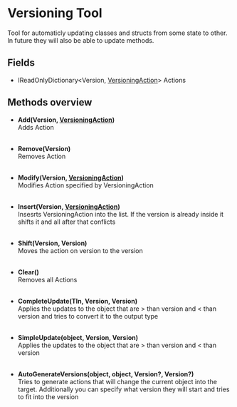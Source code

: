 # Versioning Tool
Tool for automaticly updating classes and structs from some state to other. In future they will also be able to update methods.

## Fields
- IReadOnlyDictionary&lt;Version, [VersioningAction](./versioningaction.md)> Actions


## Methods overview
- **Add(Version, [VersioningAction](./versioningaction.md))**  
    Adds Action
<br><br>

- **Remove(Version)**  
    Removes Action
    <br><br>

- **Modify(Version, [VersioningAction](./versioningaction.md))**  
    Modifies Action specified by VersioningAction
    <br><br>

- **Insert(Version, [VersioningAction](./versioningaction.md))**  
    Insesrts VersioningAction into the list. If the version is already inside it shifts it and all after that conflicts
    <br><br>

- **Shift(Version, Version)**  
    Moves the action on version to the version
    <br><br>

- **Clear()**  
    Removes all Actions
    <br><br>

- **CompleteUpdate(TIn, Version, Version)**  
    Applies the updates to the object that are > than version and < than version and tries to convert it to the output type
    <br><br>

- **SimpleUpdate(object, Version, Version)**  
    Applies the updates to the object that are > than version and < than version
    <br><br>

- **AutoGenerateVersions(object, object, Version?, Version?)**  
    Tries to generate actions that will change the current object into the target. Additionally you can specify what version they will start and tries to fit into the version
    <br><br>